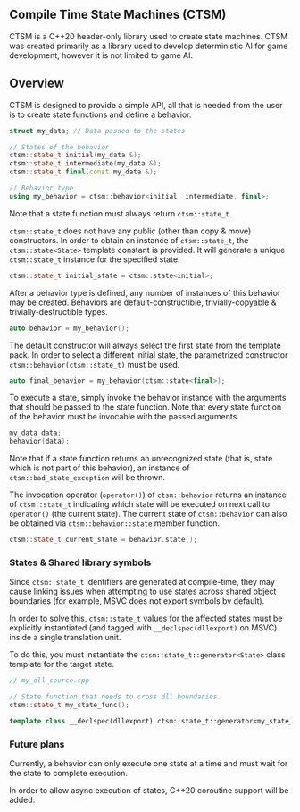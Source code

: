 ## Compile Time State Machines (CTSM)

CTSM is a C++20 header-only library used to create state machines. CTSM was created primarily as a library used to
develop deterministic AI for game development, however it is not limited to game AI.

## Overview

CTSM is designed to provide a simple API, all that is needed from the user is to create state functions and define a
behavior.

```cpp
struct my_data; // Data passed to the states

// States of the behavior
ctsm::state_t initial(my_data &);
ctsm::state_t intermediate(my_data &);
ctsm::state_t final(const my_data &);

// Behavior type
using my_behavior = ctsm::behavior<initial, intermediate, final>;
```

Note that a state function must always return `ctsm::state_t`.

`ctsm::state_t` does not have any public (other than copy & move) constructors. In order to obtain an instance
of `ctsm::state_t`, the `ctsm::state<State>` template constant is provided. It will generate a unique `ctsm::state_t`
instance for the specified state.

```cpp
ctsm::state_t initial_state = ctsm::state<initial>;
```

After a behavior type is defined, any number of instances of this behavior may be created. Behaviors are
default-constructible, trivially-copyable & trivially-destructible types.

```cpp
auto behavior = my_behavior();
```

The default constructor will always select the first state from the template pack. In order to select a different
initial state, the parametrized constructor `ctsm::behavior(ctsm::state_t)` must be used.

```cpp
auto final_behavior = my_behavior(ctsm::state<final>);
```

To execute a state, simply invoke the behavior instance with the arguments that should be passed to the state function.
Note that every state function of the behavior must be invocable with the passed arguments.

```cpp
my_data data;
behavior(data);
```

Note that if a state function returns an unrecognized state (that is, state which is not part of this behavior), an
instance of `ctsm::bad_state_exception` will be thrown.

The invocation operator (`operator()`) of `ctsm::behavior` returns an instance of `ctsm::state_t` indicating which state
will be executed on next call to `operator()` (the current state). The current state of `ctsm::behavior` can also be
obtained via `ctsm::behavior::state` member function.

```cpp
ctsm::state_t current_state = behavior.state();
```

### States & Shared library symbols

Since `ctsm::state_t` identifiers are generated at compile-time, they may cause linking issues when attempting to use
states across shared object boundaries (for example, MSVC does not export symbols by default).

In order to solve this, `ctsm::state_t` values for the affected states must be explicitly instantiated (and tagged
with `__declspec(dllexport)` on MSVC) inside a single translation unit.

To do this, you must instantiate the `ctsm::state_t::generator<State>` class template for the target state.

```cpp
// my_dll_source.cpp

// State function that needs to cross dll boundaries.
ctsm::state_t my_state_func();

template class __declspec(dllexport) ctsm::state_t::generator<my_state_func>;
```

### Future plans

Currently, a behavior can only execute one state at a time and must wait for the state to complete execution.

In order to allow async execution of states, C++20 coroutine support will be added.


